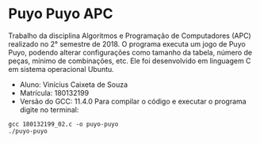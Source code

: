 # Puyo Puyo APC
Trabalho da disciplina Algoritmos e Programação de Computadores (APC) realizado no 2° semestre de 2018.
O programa executa um jogo de Puyo Puyo, podendo alterar configurações como tamanho da tabela, número de peças, mínimo de combinações, etc. Ele foi desenvolvido em linguagem C em sistema operacional Ubuntu.
- Aluno: Vinícius Caixeta de Souza
- Matrícula: 180132199
- Versão do GCC: 11.4.0
Para compilar o código e executar o programa digite no terminal:
```
gcc 180132199_02.c -o puyo-puyo
./puyo-puyo
```
